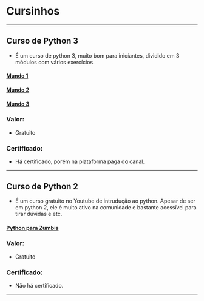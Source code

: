 # Cursinhos

---

## Curso de Python 3

- É um curso de python 3, muito bom para iniciantes, dividido em 3 módulos com vários exercícios.

#### [Mundo 1](https://www.youtube.com/playlist?list=PLHz_AreHm4dlKP6QQCekuIPky1CiwmdI6)

#### [Mundo 2](https://www.youtube.com/playlist?list=PLHz_AreHm4dk_nZHmxxf_J0WRAqy5Czye)

#### [Mundo 3](https://www.youtube.com/playlist?list=PLHz_AreHm4dksnH2jVTIVNviIMBVYyFnH)

### Valor:

- Gratuito

### Certificado:

- Há certificado, porém na plataforma paga do canal.

---

## Curso de Python 2

- É um curso gratuito no Youtube de intrudução ao python. Apesar de ser em python 2, ele é muito ativo na comunidade e bastante acessível para tirar dúvidas e etc.

#### [Python para Zumbis](https://youtube.com/playlist?list=PLUukMN0DTKCtbzhbYe2jdF4cr8MOWClXc)

### Valor:

- Gratuito

### Certificado:

- Não há certificado.

---
